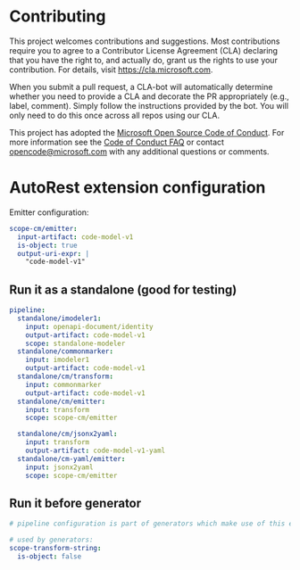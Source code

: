 # Contributing

This project welcomes contributions and suggestions.  Most contributions require you to agree to a
Contributor License Agreement (CLA) declaring that you have the right to, and actually do, grant us
the rights to use your contribution. For details, visit https://cla.microsoft.com.

When you submit a pull request, a CLA-bot will automatically determine whether you need to provide
a CLA and decorate the PR appropriately (e.g., label, comment). Simply follow the instructions
provided by the bot. You will only need to do this once across all repos using our CLA.

This project has adopted the [Microsoft Open Source Code of Conduct](https://opensource.microsoft.com/codeofconduct/).
For more information see the [Code of Conduct FAQ](https://opensource.microsoft.com/codeofconduct/faq/) or
contact [opencode@microsoft.com](mailto:opencode@microsoft.com) with any additional questions or comments.


# AutoRest extension configuration

Emitter configuration:

``` yaml
scope-cm/emitter:
  input-artifact: code-model-v1
  is-object: true
  output-uri-expr: |
    "code-model-v1"
```

## Run it as a standalone (good for testing)

``` yaml $(standalone-modeler)
pipeline:
  standalone/imodeler1:
    input: openapi-document/identity
    output-artifact: code-model-v1
    scope: standalone-modeler
  standalone/commonmarker:
    input: imodeler1
    output-artifact: code-model-v1
  standalone/cm/transform:
    input: commonmarker
    output-artifact: code-model-v1
  standalone/cm/emitter:
    input: transform
    scope: scope-cm/emitter

  standalone/cm/jsonx2yaml:
    input: transform
    output-artifact: code-model-v1-yaml
  standalone/cm-yaml/emitter:
    input: jsonx2yaml
    scope: scope-cm/emitter
```

## Run it before generator

``` yaml
# pipeline configuration is part of generators which make use of this extension (modeler must run under generator's scope)

# used by generators:
scope-transform-string:
  is-object: false
```
